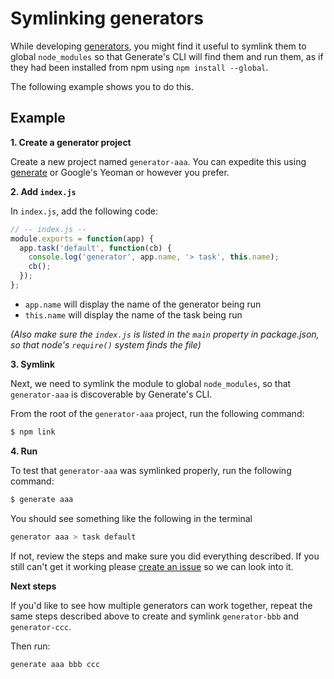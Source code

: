 # Symlinking generators

While developing [generators](generators.md), you might find it useful to symlink them to global `node_modules` so that Generate's CLI will find them and run them, as if they had been installed from npm using `npm install --global`.

The following example shows you to do this.

## Example

**1. Create a generator project**

Create a new project named `generator-aaa`. You can expedite this using [generate](https://github.com/generate/generate) or Google's Yeoman or however you prefer.

**2. Add `index.js`**

In `index.js`, add the following code:

```js
// -- index.js --
module.exports = function(app) {
  app.task('default', function(cb) {
    console.log('generator', app.name, '> task', this.name);
    cb();
  });
};
```

* `app.name` will display the name of the generator being run
* `this.name` will display the name of the task being run

_(Also make sure the `index.js` is listed in the `main` property in package.json, so that node's `require()` system finds the file)_

**3. Symlink**

Next, we need to symlink the module to global `node_modules`, so that `generator-aaa` is discoverable by Generate's CLI.

From the root of the `generator-aaa` project, run the following command:

```sh
$ npm link
```

**4. Run**

To test that `generator-aaa` was symlinked properly, run the following command:

```sh
$ generate aaa
```

You should see something like the following in the terminal

```sh
generator aaa > task default
```

If not, review the steps and make sure you did everything described. If you still can't get it working please [create an issue](../../../issues) so we can look into it.

**Next steps**

If you'd like to see how multiple generators can work together, repeat the same steps described above to create and symlink `generator-bbb` and `generator-ccc`.

Then run:

```sh
generate aaa bbb ccc
```